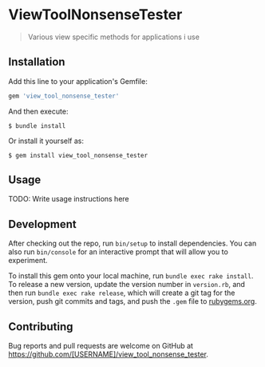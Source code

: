 # ViewToolNonsenseTester

>Various view specific methods for applications i use

## Installation

Add this line to your application's Gemfile:

```ruby
gem 'view_tool_nonsense_tester'
```

And then execute:

    $ bundle install

Or install it yourself as:

    $ gem install view_tool_nonsense_tester

## Usage

TODO: Write usage instructions here

## Development

After checking out the repo, run `bin/setup` to install dependencies. You can also run `bin/console` for an interactive prompt that will allow you to experiment.

To install this gem onto your local machine, run `bundle exec rake install`. To release a new version, update the version number in `version.rb`, and then run `bundle exec rake release`, which will create a git tag for the version, push git commits and tags, and push the `.gem` file to [rubygems.org](https://rubygems.org).

## Contributing

Bug reports and pull requests are welcome on GitHub at https://github.com/[USERNAME]/view_tool_nonsense_tester.

